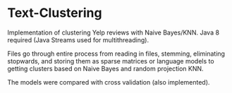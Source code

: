# Text-Clustering
Implementation of clustering Yelp reviews with Naive Bayes/KNN. Java 8 required (Java Streams used for multithreading).

Files go through entire process from reading in files, stemming, eliminating stopwards, and storing them as sparse matrices or language models to getting clusters based on Naive Bayes and random projection KNN.

The models were compared with cross validation (also implemented). 
